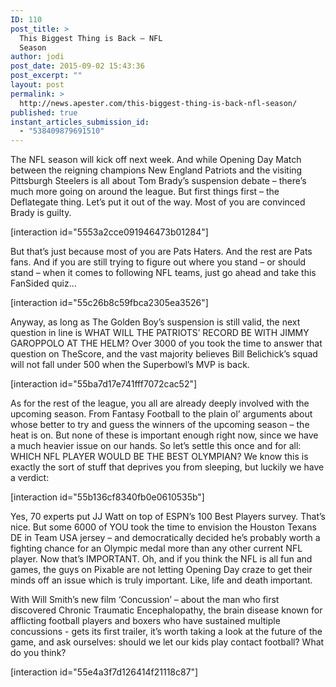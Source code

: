 ```yaml
---
ID: 110
post_title: >
  This Biggest Thing is Back – NFL
  Season
author: jodi
post_date: 2015-09-02 15:43:36
post_excerpt: ""
layout: post
permalink: >
  http://news.apester.com/this-biggest-thing-is-back-nfl-season/
published: true
instant_articles_submission_id:
  - "538409879691510"
---
```

The NFL season will kick off next week. And while Opening Day Match between the reigning champions New England Patriots and the visiting Pittsburgh Steelers is all about Tom Brady’s suspension debate – there’s much more going on around the league. But first things first – the Deflategate thing. Let’s put it out of the way.
Most of you are convinced Brady is guilty.

[interaction id="5553a2cce091946473b01284"]

But that’s just because most of you are Pats Haters. And the rest are Pats fans.
And if you are still trying to figure out where you stand – or should stand – when it comes to following NFL teams, just go ahead and take this FanSided quiz…

[interaction id="55c26b8c59fbca2305ea3526"]

Anyway, as long as The Golden Boy’s suspension is still valid, the next question in line is WHAT WILL THE PATRIOTS’ RECORD BE WITH JIMMY GAROPPOLO AT THE HELM?   Over 3000 of you took the time to answer that question on TheScore, and the vast majority believes Bill Belichick’s squad will not fall under 500 when the Superbowl’s MVP is back. 

[interaction id="55ba7d17e741fff7072cac52"]

As for the rest of the league, you all are already deeply involved with the upcoming season. From Fantasy Football to the plain ol’ arguments about whose better to try and guess the winners of the upcoming season – the heat is on.   But none of these is important enough right now, since we have a much heavier issue on our hands. So let’s settle this once and for all: WHICH NFL PLAYER WOULD BE THE BEST OLYMPIAN? We know this is exactly the sort of stuff that deprives you from sleeping, but luckily we have a verdict:  

[interaction id="55b136cf8340fb0e0610535b"]

Yes, 70 experts put JJ Watt on top of ESPN’s 100 Best Players survey. That’s nice. But some 6000 of YOU took the time to envision the Houston Texans DE in Team USA jersey – and democratically decided he’s probably worth a fighting chance for an Olympic medal more than any other current NFL player. Now that’s IMPORTANT. Oh, and if you think the NFL is all fun and games, the guys on Pixable are not letting Opening Day craze to get their minds off an issue which is truly important. Like, life and death important.

With Will Smith’s new film ‘Concussion’ – about the man who first discovered Chronic Traumatic Encephalopathy, the brain disease known for afflicting football players and boxers who have sustained multiple concussions - gets its first trailer, it’s worth taking a look at the future of the game, and ask ourselves: should we let our kids play contact football? What do you think?

[interaction id="55e4a3f7d126414f21118c87"]